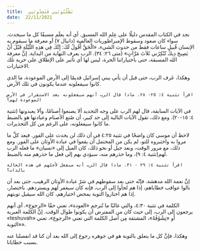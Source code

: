 ```yaml
---
title:  تَطْلُبُونَنِي فَتَجِدُونَنِي
date:  22/11/2021
---
```


نجد في الكتاب المقدس دليلًا على عِلم الله المسبق. أي أنه يعلَم مسبقًا كل ما سيحدث. سواء كان صعود وسقوط الإمبراطوريات العالمية (دانيال ٧) أو معرفة ما سيقوم به الإنسان قُبيل ساعات فقط من حدوث الشيء، «الْحَقَّ أَقُولُ لَكَ: إِنَّكَ فِي هذِهِ اللَّيْلَةِ قَبْلَ أَنْ يَصِيحَ دِيكٌ تُنْكِرُني ثَلاَثَ مَرَّاتٍ» (متى ٢٦: ٣٤). الرب يعرف النهاية من البداية. إنَّ معرفة الله المسبقة، حتى باختياراتنا الحرة، ليس لها أي تأثير على الإطلاق على حرية تلك الاختيارات.

وهكذا، عَرف الرب، حتى قبل أن يأتي ببني إسرائيل قديمًا إلى الأرض الموعودة، ما الذي كانوا سيفعلونه عندما يكونون في تلك الأرض.

`اقرأ تثنية ٤: ٢٥- ٢٨. ماذا قال الرب أنهم سيفعلونه بعد الاستقرار في الأرض الموعودة لهم؟`

في الآيات السابقة، قال لهم الرب على وجه التحديد ألا يصنعوا أصنامًا، وألا يعبدونها (تثنية ٤: ١٥-٢٠). ومع ذلك، تقول الآيات التالية إلى حد كبير، أن صُنع الأصنام وعبادتها هو بالضبط ما كانوا سيفعلونه، على الرغم من كل التحذيرات.

لاحظ أن موسى كان واضحًا في تثنية ٤:٢٥ في أن ذلك لن يحدث على الفور. فبعد كلِّ ما مروا به واختبروه للتو، لم يكن من المحتمل أن يقعوا في عبادة الأوثان على الفور. ومع ذلك، مع مرور الوقت، وبعد جيل أو نحو ذلك، كان الميل إلى «نسيان» ما فعله الرب لهم(تثنية ٤: ٩)، وما حذرهم منه، سيؤدي بهم إلى فعل ما حذرهم منه بالضبط.

`اقرأ تثنية ٤: ٢٩ - ٣١. ماذا قال الرب أنه سيفعل لأجلهم في هذه الحالة بالذات؟`

إنَّ نعمة الله مدهشة. فإنّه حتى بعد سقوطهم في شرّ عبادة الأوثان الرهيب، حتى بعد أن نالوا عواقب خطاياهم، إذا هم لجأوا إلى الرب، فإنه كان سيغفر لهم ويستردهم. باختصار، إذا هم اختاروا التوبة بمحض اختيارهم، كان الله سيقبل توبتهم.

الكلمة في تثنية ٤:٣٠، والتي غالبًا ما تُترجم «العودة»، تعني حقًا «الرجوع». أي أنهم يرجعون إلى الرب، إلى حيث كان من المفترض أن يكونوا طوال الوقت. إنَّ الكلمة العبرية «teshuvah» أو «تِشُوُڤَهْ»، المشتقة مِن أصل الكلمة التي تعني «الرجوع»، تعني «التوبة».

وهكذا، فإنَّ كل ما يتعلق بالتوبة هو في جوهره رجوع إلى الله بعد أن كنا قد انفصلنا عنه بسبب خطايانا.